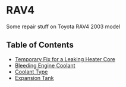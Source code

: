 # RAV4
Some repair stuff on Toyota RAV4 2003 model

## Table of Contents

- [Temporary Fix for a Leaking Heater Core](TemporaryFix.md)
- [Bleeding Engine Coolant](BleedingEngineCoolant.md)
- [Coolant Type](CoolantType.md)
- [Expansion Tank](ExpansionTank.md)
